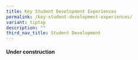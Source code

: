 ```yaml
---
title: Key Student Development Experiences
permalink: /key-student-development-experiences/
variant: tiptap
description: ""
third_nav_title: Student Development
---
```

<h4>Under construction</h4>
<h4></h4>
<p></p>